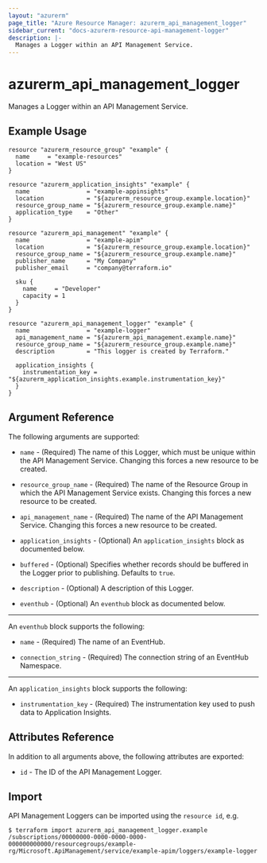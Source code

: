 ```yaml
---
layout: "azurerm"
page_title: "Azure Resource Manager: azurerm_api_management_logger"
sidebar_current: "docs-azurerm-resource-api-management-logger"
description: |-
  Manages a Logger within an API Management Service.
---
```


# azurerm_api_management_logger

Manages a Logger within an API Management Service.


## Example Usage

```hcl
resource "azurerm_resource_group" "example" {
  name     = "example-resources"
  location = "West US"
}

resource "azurerm_application_insights" "example" {
  name                = "example-appinsights"
  location            = "${azurerm_resource_group.example.location}"
  resource_group_name = "${azurerm_resource_group.example.name}"
  application_type    = "Other"
}

resource "azurerm_api_management" "example" {
  name                = "example-apim"
  location            = "${azurerm_resource_group.example.location}"
  resource_group_name = "${azurerm_resource_group.example.name}"
  publisher_name      = "My Company"
  publisher_email     = "company@terraform.io"

  sku {
    name     = "Developer"
    capacity = 1
  }
}

resource "azurerm_api_management_logger" "example" {
  name                = "example-logger"
  api_management_name = "${azurerm_api_management.example.name}"
  resource_group_name = "${azurerm_resource_group.example.name}"
  description         = "This logger is created by Terraform."

  application_insights {
    instrumentation_key = "${azurerm_application_insights.example.instrumentation_key}"
  }
}
```


## Argument Reference

The following arguments are supported:

* `name` - (Required) The name of this Logger, which must be unique within the API Management Service. Changing this forces a new resource to be created.

* `resource_group_name` - (Required) The name of the Resource Group in which the API Management Service exists. Changing this forces a new resource to be created.

* `api_management_name` - (Required) The name of the API Management Service. Changing this forces a new resource to be created.

* `application_insights` - (Optional) An `application_insights` block as documented below.

* `buffered` - (Optional) Specifies whether records should be buffered in the Logger prior to publishing. Defaults to `true`.

* `description` - (Optional) A description of this Logger.

* `eventhub` - (Optional) An `eventhub` block as documented below.

---

An `eventhub` block supports the following:

* `name` - (Required) The name of an EventHub.

* `connection_string` - (Required) The connection string of an EventHub Namespace.

---

An `application_insights` block supports the following:

* `instrumentation_key` - (Required) The instrumentation key used to push data to Application Insights.


## Attributes Reference

In addition to all arguments above, the following attributes are exported:

* `id` - The ID of the API Management Logger.


## Import

API Management Loggers can be imported using the `resource id`, e.g.

```shell
$ terraform import azurerm_api_management_logger.example /subscriptions/00000000-0000-0000-0000-000000000000/resourcegroups/example-rg/Microsoft.ApiManagement/service/example-apim/loggers/example-logger
```
